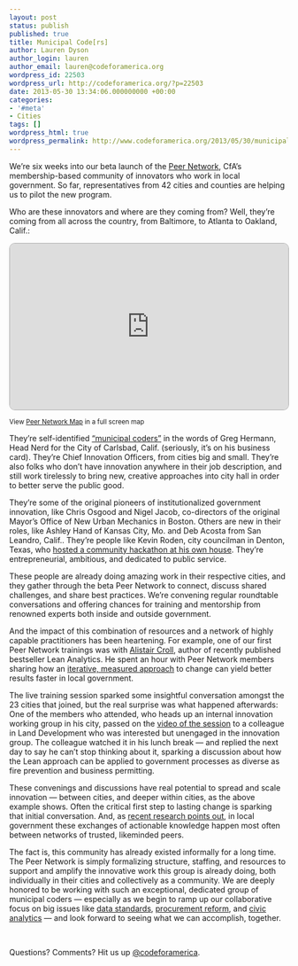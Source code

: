 ```yaml
---
layout: post
status: publish
published: true
title: Municipal Code[rs]
author: Lauren Dyson
author_login: lauren
author_email: lauren@codeforamerica.org
wordpress_id: 22503
wordpress_url: http://codeforamerica.org/?p=22503
date: 2013-05-30 13:34:06.000000000 +00:00
categories:
- '#meta'
- Cities
tags: []
wordpress_html: true
wordpress_permalink: http://www.codeforamerica.org/2013/05/30/municipal-coders/
---
```


<p>We’re six weeks into our beta launch of the <a href="http://peernetwork.in">Peer Network</a>, CfA’s membership-based community of innovators who work in local government. So far, representatives from 42 cities and counties are helping us to pilot the new program.</p>
<p>Who are these innovators and where are they coming from? Well, they’re coming from all across the country, from Baltimore, to Atlanta to Oakland, Calif.:</p>
<p><iframe frameborder="0" height="300" src="http://batchgeo.com/map/60bd06a1595e19eb510e2aa6583611f5" style="border: 1px solid #aaa; border-radius: 10px;" width="100%"></iframe></p>
<p><small>View <a href="http://batchgeo.com/map/60bd06a1595e19eb510e2aa6583611f5">Peer Network Map</a> in a full screen map</small></p>
<p>They’re self-identified <a href="http://codeforamerica.org/2013/05/07/spotlight-greg-hermann-city-of-carlsbad/">“municipal coders”</a> in the words of Greg Hermann, Head Nerd for the City of Carlsbad, Calif. (seriously, it’s on his business card). They’re Chief Innovation Officers, from cities big and small. They’re also folks who don’t have innovation anywhere in their job description, and still work tirelessly to bring new, creative approaches into city hall in order to better serve the public good.</p>
<p>They’re some of the original pioneers of institutionalized government innovation, like Chris Osgood and Nigel Jacob, co-directors of the original Mayor’s Office of New Urban Mechanics in Boston. Others are new in their roles, like Ashley Hand of Kansas City, Mo. and Deb Acosta from San Leandro, Calif.. They’re people like Kevin Roden, city councilman in Denton, Texas, who <a href="http://rodenfordenton.com/2013/03/votedenton-org-finding-your-council-district-just-got-easy/">hosted a community hackathon at his own house</a>. They’re entrepreneurial, ambitious, and dedicated to public service.</p>
<p>These people are already doing amazing work in their respective cities, and they gather through the beta Peer Network to connect, discuss shared challenges, and share best practices. We’re convening regular roundtable conversations and offering chances for training and mentorship from renowned experts both inside and outside government.</p>
<p>And the impact of this combination of resources and a network of highly capable practitioners has been heartening. For example, one of our first Peer Network trainings was with <a href="http://leananalyticsbook.com/authors/alistair-croll/">Alistair Croll</a>, author of recently published bestseller Lean Analytics. He spent an hour with Peer Network members sharing how an <a href="https://vimeo.com/64600982">iterative, measured approach</a> to change can yield better results faster in local government.</p>
<p>The live training session sparked some insightful conversation amongst the 23 cities that joined, but the real surprise was what happened afterwards: One of the members who attended, who heads up an internal innovation working group in his city, passed on the <a href="https://vimeo.com/64600982">video of the session</a> to a colleague in Land Development who was interested but unengaged in the innovation group. The colleague watched it in his lunch break — and replied the next day to say he can’t stop thinking about it, sparking a discussion about how the Lean approach can be applied to government processes as diverse as fire prevention and business permitting.</p>
<p>These convenings and discussions have real potential to spread and scale innovation — between cities, and deeper within cities, as the above example shows. Often the critical first step to lasting change is sparking that initial conversation. And, as <a href="http://codeforamerica.org/2013/04/09/how-innovation-spreads/">recent research points out</a>, in local government these exchanges of actionable knowledge happen most often between networks of trusted, likeminded peers.</p>
<p>The fact is, this community has already existed informally for a long time. The Peer Network is simply formalizing structure, staffing, and resources to support and amplify the innovative work this group is already doing, both individually in their cities and collectively as a community. We are deeply honored to be working with such an exceptional, dedicated group of municipal coders — especially as we begin to ramp up our collaborative focus on big issues like <a href="http://codeforamerica.org/2013/01/17/foodies-and-open-data-enthusiasts-rejoice/">data standards</a>, <a href="http://codeforamerica.org/2013/05/07/towards-a-procurement-strategy/">procurement reform</a>, and <a href="http://codeforamerica.org/2013/04/25/first-steps-with-civic-analytics/">civic analytics</a> — and look forward to seeing what we can accomplish, together.</p>
<p> </p>
<p>Questions? Comments? Hit us up <a href="http://twitter.com/codeforamerica" target="_blank">@codeforamerica</a>.</p>
